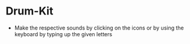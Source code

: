 # Drum-Kit
* Make the respective sounds by clicking on the icons or by using the keyboard by typing up the given letters
